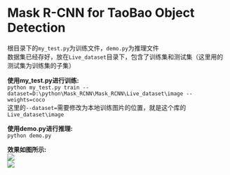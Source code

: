 # Mask R-CNN for TaoBao Object Detection
根目录下的`my_test.py`为训练文件，`demo.py`为推理文件  
数据集已经存好，放在`Live_dataset`目录下，包含了训练集和测试集（这里用的测试集为训练集的子集）

**使用my_test.py进行训练:**  
```python my_test.py train --dataset=D:\python\Mask_RCNN\Mask_RCNN\Live_dataset\image --weights=coco```  
这里的`--dataset=`需要修改为本地训练图片的位置，就是这个库的`Live_dataset\image`

**使用demo.py进行推理:**  
```python demo.py```  
  
**效果如图所示:**  
![](https://github.com/739982423/Mask_RCNN_taobaoDetection/blob/master/Live_dataset/example.png)  
![](https://github.com/739982423/Mask_RCNN_taobaoDetection/blob/master/Live_dataset/example1.png)
